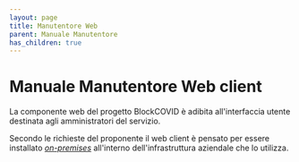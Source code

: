 ```yaml
---
layout: page
title: Manutentore Web
parent: Manuale Manutentore
has_children: true
---
```


# Manuale Manutentore Web client

La componente web del progetto BlockCOVID è adibita all'interfaccia
utente destinata agli amministratori del servizio.

Secondo le richieste del proponente il web client è pensato per essere
installato [_on-premises_](/glossario#on-premises) all'interno
dell'infrastruttura aziendale che lo utilizza.
